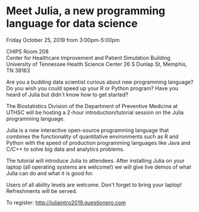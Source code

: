 # Meet Julia, a new programming language for data science

Friday October 25, 2019 from 3:00pm-5:00pm

CHIPS Room 208   
Center for Healthcare Improvement and Patient Simulation Building
University of Tennessee Health Science Center
26 S Dunlap St, Memphis, TN 38163    

Are you a budding data scientist curious about new programming
language?  Do you wish you could speed up your R or Python program?
Have you heard of Julia but didn't know how to get started?

The Biostatistics Division of the Department of Preventive Medicine at
UTHSC will be hosting a 2-hour introduction/tutorial session on the
Julia programming language.

Julia is a new interactive open-source programming language that
combines the functionality of quantitative environments such as R and
Python with the speed of production programming languages like Java
and C/C++ to solve big data and analytics problems.

The tutorial will introduce Julia to attendees. After installing Julia
on your laptop (all operating systems are welcome!) we will give
live demos of what Julia can do and what it is good for.

Users of all ability levels are welcome.  Don't forget to bring your
laptop! Refreshments will be served.

To register: http://juliaintro2019.questionpro.com
